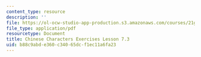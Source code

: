 ```yaml
---
content_type: resource
description: ''
file: https://ol-ocw-studio-app-production.s3.amazonaws.com/courses/21g-107-chinese-i-streamlined-fall-2014/b88c9abde360c34065dcf1ec11a6fa23_MIT21G_107F14_L7_st3_7.3.pdf
file_type: application/pdf
resourcetype: Document
title: Chinese Characters Exercises Lesson 7.3
uid: b88c9abd-e360-c340-65dc-f1ec11a6fa23
---
```

